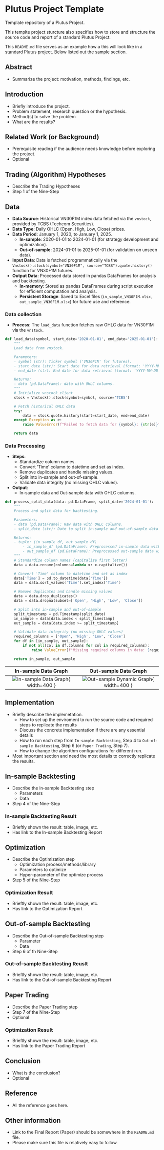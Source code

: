 # Plutus Project Template

Template repository of a Plutus Project.

This templte project sturcture also specifies how to store and structure the source code and report of a standard Plutus Project.

This `README.md` file serves as an example how a this will look like in a standard Plutus project. Below listed out the sample section.

## Abstract
- Summarize the project: motivation, methods, findings, etc. 

## Introduction
- Briefly introduce the project.
- Problem statement, research question or the hypothesis.
- Method(s) to solve the problem
- What are the results?

## Related Work (or Background)
- Prerequisite reading if the audience needs knowledge before exploring the project.
- Optional

## Trading (Algorithm) Hypotheses
- Describe the Trading Hypotheses
- Step 1 of the Nine-Step

## Data
- **Data Source**: Historical VN30F1M index data fetched via the `vnstock`, provided by TCBS (Techcom Securities).
- **Data Type**: Daily OHLC (Open, High, Low, Close) prices.
- **Data Period**: January 1, 2020, to January 1, 2025.
  - **In-sample**: 2020-01-01 to 2024-01-01 (for strategy development and optimization).
  - **Out-of-sample**: 2024-01-01 to 2025-01-01 (for validation on unseen data).
- **Input Data**: Data is fetched programmatically via the `Vnstock().stock(symbol="VN30F1M", source="TCBS").quote.history()` function for VN30F1M futures.
- **Output Data**: Processed data stored in pandas DataFrames for analysis and backtesting.
    - **In-memory**: Stored as pandas DataFrames during script execution for efficient computation and analysis.
    - **Persistent Storage**: Saved to Excel files (`in_sample_VN30F1M.xlsx`, `out_sample_VN30F1M.xlsx`) for future use and reference.
### Data collection
- **Process**: The `load_data` function fetches raw OHLC data for VN30F1M via the `vnstock`.
```python
def load_data(symbol, start_date='2020-01-01', end_date='2025-01-01'):
    """
    Load data from vnstock.

    Parameters:
    - symbol (str): Ticker symbol ('VN30F1M' for futures).
    - start_date (str): Start date for data retrieval (format: 'YYYY-MM-DD').
    - end_date (str): End date for data retrieval (format: 'YYYY-MM-DD').

    Returns:
    - data (pd.DataFrame): data with OHLC columns.
    """
    # Initialize vnstock client
    stock = Vnstock().stock(symbol=symbol, source='TCBS')

    # Fetch historical OHLC data
    try:
        data = stock.quote.history(start=start_date, end=end_date)
    except Exception as e:
        raise ValueError(f"Failed to fetch data for {symbol}: {str(e)}")

    return data
```
### Data Processing
- **Steps**:
    - Standardize column names.
    - Convert 'Time' column to datetime and set as index.
    - Remove duplicates and handle missing values.
    - Split into in-sample and out-of-sample.
    - Validate data integrity (no missing OHLC values).
- **Output**: 
    - In-sample data and Out-sample data with OHLC columns.

```python
def process_split_data(data: pd.DataFrame, split_date='2024-01-01'):
    """
    Process and split data for backtesting.

    Parameters:
    - data (pd.DataFrame): Raw data with OHLC columns.
    - split_date (str): Date to split in-sample and out-of-sample data (format: 'YYYY-MM-DD').

    Returns:
    - tuple: (in_sample_df, out_sample_df)
        - in_sample_df (pd.DataFrame): Preprocessed in-sample data with OHLC columns.
        - out_sample_df (pd.DataFrame): Preprocessed out-sample data with OHLC columns.
    """
    # Standardize column names (capitalize first letter)
    data = data.rename(columns=lambda x: x.capitalize())

    # Convert 'Time' column to datetime and set as index
    data['Time'] = pd.to_datetime(data['Time'])
    data = data.sort_values('Time').set_index('Time')

    # Remove duplicates and handle missing values
    data = data.drop_duplicates()
    data = data.dropna(subset=['Open', 'High', 'Low', 'Close'])

    # Split into in-sample and out-of-sample
    split_timestamp = pd.Timestamp(split_date)
    in_sample = data[data.index < split_timestamp]
    out_sample = data[data.index >= split_timestamp]

    # Validate data integrity (no missing OHLC values)
    required_columns = ['Open', 'High', 'Low', 'Close']
    for df in [in_sample, out_sample]:
        if not all(col in df.columns for col in required_columns):
            raise ValueError(f"Missing required columns in data: {required_columns}")

    return in_sample, out_sample
```


| In-sample Data Graph | Out-sample Data Graph |
|:---------------------------------------:|:---------------------------------------:|
| ![In-sample Data Graph](images/in_sample_original.png){ width=400 } | ![Out-sample Dynamic Graph](images/out_sample_original.png){ width=400 } |



## Implementation
- Briefly describe the implemetation.
    - How to set up the enviroment to run the source code and required steps to replicate the results
    - Discuss the concrete implementation if there are any essential details
    - How to run each step from `In-sample Backtesting`, Step 4 to `Out-of-sample Backtesting`, Step 6 (or `Paper Trading`, Step 7).
    - How to change the algorithm configurations for different run.
- Most important section and need the most details to correctly replicate the results.

## In-sample Backtesting
- Describe the In-sample Backtesting step
    - Parameters
    - Data
- Step 4 of the Nine-Step
### In-sample Backtesting Result
- Brieftly shown the result: table, image, etc.
- Has link to the In-sample Backtesting Report

## Optimization
- Describe the Optimization step
    - Optimization process/methods/library
    - Parameters to optimize
    - Hyper-parameter of the optimize process
- Step 5 of the Nine-Step
### Optimization Result
- Brieftly shown the result: table, image, etc.
- Has link to the Optimization Report

## Out-of-sample Backtesting
- Describe the Out-of-sample Backtesting step
    - Parameter
    - Data
- Step 6 of th Nine-Step
### Out-of-sample Backtesting Reuslt
- Brieftly shown the result: table, image, etc.
- Has link to the Out-of-sample Backtesting Report

## Paper Trading
- Describe the Paper Trading step
- Step 7 of the Nine-Step
- Optional
### Optimization Result
- Brieftly shown the result: table, image, etc.
- Has link to the Paper Trading Report


## Conclusion
- What is the conclusion?
- Optional

## Reference
- All the reference goes here.

## Other information
- Link to the Final Report (Paper) should be somewhere in the `README.md` file.
- Please make sure this file is relatively easy to follow.
